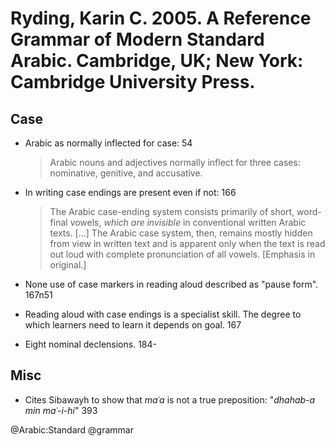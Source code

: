 # Ryding, Karin C. 2005. A Reference Grammar of Modern Standard Arabic. Cambridge, UK; New York: Cambridge University Press.
 
## Case

- Arabic as normally inflected for case: 54

  > Arabic nouns and adjectives normally inflect for three cases: nominative, genitive, and accusative.

- In writing case endings are present even if not: 166

  > The Arabic case-ending system consists primarily of short, word-final vowels, *which are invisible* in conventional written Arabic texts. [...] The Arabic case system, then, remains mostly hidden from view in written text and is apparent only when the text is read out loud with complete pronunciation of all vowels.
  [Emphasis in original.]

- None use of case markers in reading aloud described as "pause form". 167n51

- Reading aloud with case endings is a specialist skill. The degree to which learners need to learn it depends on goal. 167

- Eight nominal declensions. 184-

## Misc

- Cites Sibawayh to show that *maʿa* is not a true preposition: "*dhahab-a min maʿ-i-hi*" 393

@Arabic:Standard
@grammar
